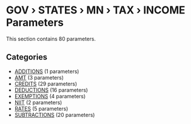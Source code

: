 # GOV › STATES › MN › TAX › INCOME Parameters

This section contains 80 parameters.

## Categories

- [ADDITIONS](additions/index.md) (1 parameters)
- [AMT](amt/index.md) (3 parameters)
- [CREDITS](credits/index.md) (29 parameters)
- [DEDUCTIONS](deductions/index.md) (16 parameters)
- [EXEMPTIONS](exemptions/index.md) (4 parameters)
- [NIIT](niit/index.md) (2 parameters)
- [RATES](rates/index.md) (5 parameters)
- [SUBTRACTIONS](subtractions/index.md) (20 parameters)
